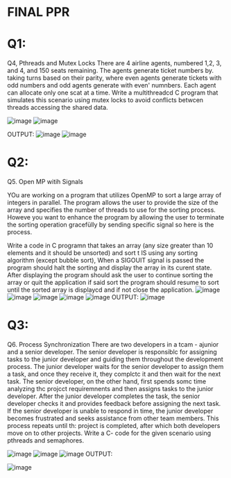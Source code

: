 # FINAL PPR
# Q1:
Q4, Pthreads and Mutex Locks
There are 4 airline agents, numbered 1,2, 3, and 4, and 150 seats remaining. The agents generate ticket numbers by.
taking turns based on their parity, where even agents generate tickets with odd numbers and odd agents generate
with even' numnbers. Each agent can allocate only one scat at a time. Write a multithreadcd C program that
simulates this scenario using mutex locks to avoid conflicts betwcen threads accessing the shared data.

	

![image](https://github.com/Rida-karim/OsLabSpr23/assets/123716596/1dce2e1c-8aa7-4d95-a010-9cf04fb1e7a4)
![image](https://github.com/Rida-karim/OsLabSpr23/assets/123716596/e33d8ad2-f99f-48f5-a9ac-fae42eec178c)

OUTPUT:
![image](https://github.com/Rida-karim/OsLabSpr23/assets/123716596/e5856c7b-911e-41cc-bd3f-75219f9bd504)
![image](https://github.com/Rida-karim/OsLabSpr23/assets/123716596/96505ce3-9402-4c5e-9816-aebb012273b9)


# Q2:
Q5. Open MP witih Signals

YOu are working on a program that utilizes OpenMP to sort a large array of integers in parallel. The program allows
the user to provide the size of the array and specifies the number of threads to use for the sorting process. Howeve
you want to enhance the program by allowing the user to terminate the sorting operation gracefülly by sending
specific signal so here is the process.


Write a code in C programn that takes an array (any size greater than 10 elements and it should be unsorted) and sort
t IS using any sorting algorithm (except bubble sort), When a SIGOUIT signal is passed the program should halt the
sorting and display the array in its curent state. After displaying the program should ask the user to continue sorting
the array or quit the application if said sort the program should resume to sort until the sorted array is displaycd and
if not close the application.
![image](https://github.com/Rida-karim/OsLabSpr23/assets/123716596/a7711bf3-5555-4847-898d-4c0b7729f5e5)
![image](https://github.com/Rida-karim/OsLabSpr23/assets/123716596/196e7272-d841-47e1-b95b-e3f1a27da6bc)
![image](https://github.com/Rida-karim/OsLabSpr23/assets/123716596/3cdfdcab-e91c-481b-9841-0c1c774fd534)
![image](https://github.com/Rida-karim/OsLabSpr23/assets/123716596/612c68b1-7042-415a-abcf-a179e9c5be0e)
![image](https://github.com/Rida-karim/OsLabSpr23/assets/123716596/86a711eb-e2d5-40db-9394-ec1d5a908f30)
OUTPUT:
![image](https://github.com/Rida-karim/OsLabSpr23/assets/123716596/f03c0e89-bffd-4277-8bf1-74fc1f638829)

# Q3:
Q6. Process Synchronization
There are two developers in a tcam - ajunior and a senior developer. The senior developer is responsiblc for assigning
tasks to the junior developer and guiding them throughout the development process.
The junior developer waits for the senior developer to assign them a task, and once they receive it, they complctc it
and then wait for the next task. The senior developer, on the other hand, first spends somc time analyzing thc projcct
requiremnents and then assigns tasks to the junior developer. After the junior developer completes the task, the senior
developer checks it and provides feedback before assigning the next task. If the senior developer is unable to respond in time, the junior developer becomes frustrated and seeks assistance from other team members.
This process repeats until th: project is completed, after which both developers move on to other projects. Write a C-
code for the given scenario using pthreads and semaphores.


![image](https://github.com/Rida-karim/OsLabSpr23/assets/123716596/3a7b1e63-b920-4870-a59f-56e99258ca99)
![image](https://github.com/Rida-karim/OsLabSpr23/assets/123716596/e65116cc-9c93-4f6f-ab1a-c078ebf82a28)
![image](https://github.com/Rida-karim/OsLabSpr23/assets/123716596/d15d6e88-ee8f-4291-b891-5671a9d725f0)
OUTPUT:

![image](https://github.com/Rida-karim/OsLabSpr23/assets/123716596/80d41c4d-3a8d-4649-ae19-0cb53d492699)
